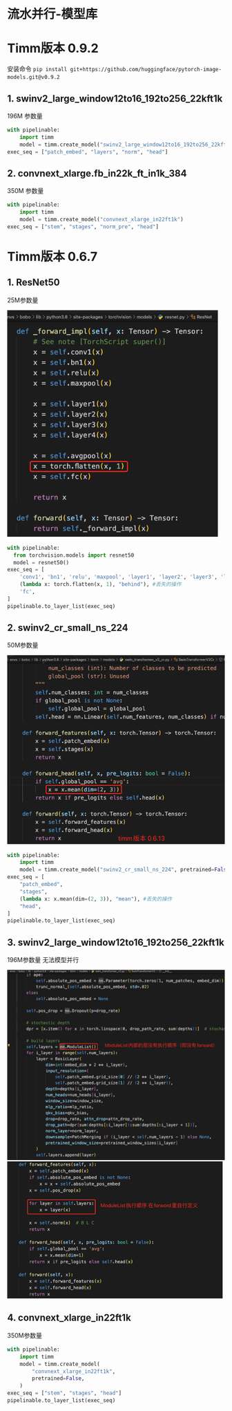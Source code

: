 # 流水并行-模型库



# Timm版本 0.9.2

安装命令 `pip install git+https://github.com/huggingface/pytorch-image-models.git@v0.9.2`

## 1. swinv2_large_window12to16_192to256_22kft1k

196M 参数量

```python
with pipelinable:
    import timm
    model = timm.create_model("swinv2_large_window12to16_192to256_22kft1k")
exec_seq = ["patch_embed", "layers", "norm", "head"]
```

## 2. convnext_xlarge.fb_in22k_ft_in1k_384

350M 参数量

```python
with pipelinable:
    import timm
    model = timm.create_model("convnext_xlarge_in22ft1k")
exec_seq = ["stem", "stages", "norm_pre", "head"]
```





# Timm版本 0.6.7

## 1. ResNet50

25M参数量

<img src="assets/image-20230530下午85934960.png" alt="image-20230530下午85934960" style="zoom:80%;" />

```python
with pipelinable:
  from torchvision.models import resnet50
  model = resnet50()
exec_seq = [
    'conv1', 'bn1', 'relu', 'maxpool', 'layer1', 'layer2', 'layer3', 'layer4', 'avgpool',
    (lambda x: torch.flatten(x, 1), "behind"), #丢失的操作
  	'fc',
]
pipelinable.to_layer_list(exec_seq)
```



## 2. swinv2_cr_small_ns_224

50M参数量

<img src="assets/image-20230530下午85718688.png" alt="image-20230530下午85718688" style="zoom:80%;" />

```python
with pipelinable:
  	import timm
    model = timm.create_model("swinv2_cr_small_ns_224", pretrained=False)
exec_seq = [
    "patch_embed",
    "stages",
    (lambda x: x.mean(dim=(2, 3)), "mean"), #丢失的操作
    "head",
]
pipelinable.to_layer_list(exec_seq)
```





## 3. swinv2_large_window12to16_192to256_22kft1k

196M参数量   无法模型并行

<img src="assets/image-20230530下午92359326.png" alt="image-20230530下午92359326" style="zoom: 50%;" />

<img src="assets/image-20230530下午92600658.png" alt="image-20230530下午92600658" style="zoom:50%;" />

## 4. convnext_xlarge_in22ft1k

350M参数量

```python
with pipelinable:
    import timm
    model = timm.create_model(
        "convnext_xlarge_in22ft1k",
        pretrained=False,
    )
exec_seq = ["stem", "stages", "head"]
pipelinable.to_layer_list(exec_seq) 
```





